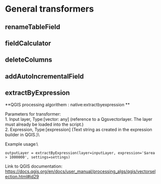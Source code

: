 # **General transformers** 

## **renameTableField**

## **fieldCalculator**

## **deleteColumns**

## **addAutoIncrementalField**

## **extractByExpression**
**QGIS processing algorithem : native:extractbyexpression **

Parameters for transformer: \
    1. Input layer,  Type:[vector: any] (reference to a Qgsvectorlayer. The layer must already be loaded into the script.)\
    2. Expression, Type:[expression] (Text string as created in the expression builder in QGIS.)\

Example usage:\
```
outputLayer = extractByExpression(layer=inputLayer, expression='$area > 1000000', settings=settings)

```
Link to QGIS documentation:  https://docs.qgis.org/en/docs/user_manual/processing_algs/qgis/vectorselection.html#id29







